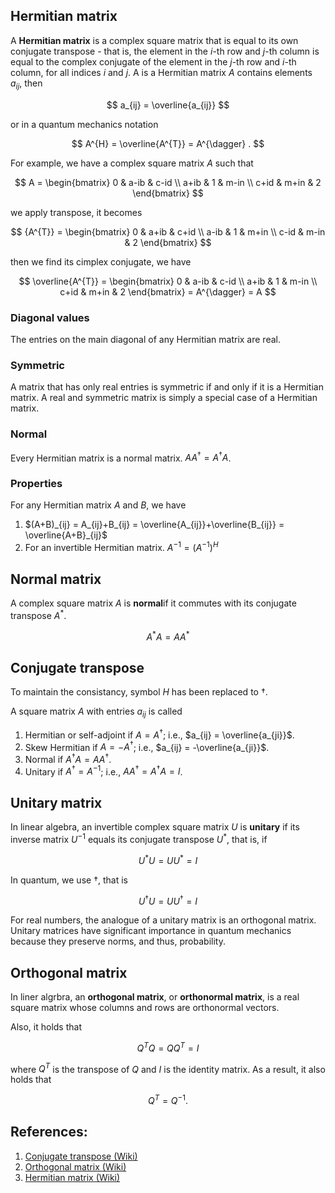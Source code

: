 ## Hermitian matrix

A **Hermitian matrix** is a complex square matrix that is equal to its own conjugate transpose - that is, the element in the $i$-th row and $j$-th column is equal to the complex conjugate of the element in the $j$-th row and $i$-th column, for all indices $i$ and $j$. A is a Hermitian matrix $A$ contains elements $a_{ij}$, then 

$$
a_{ij} = \overline{a_{ij}}
$$

or in a quantum mechanics notation

$$
A^{H} = \overline{A^{T}} = A^{\dagger} .
$$

For example, we have a complex square matrix $A$ such that

$$
A = 
\begin{bmatrix}
0 & a-ib & c-id \\
a+ib & 1 & m-in \\
c+id & m+in & 2
\end{bmatrix}
$$

we apply transpose, it becomes

$$
{A^{T}} =
\begin{bmatrix}
0 & a+ib & c+id \\
a-ib & 1 & m+in \\
c-id & m-in & 2
\end{bmatrix} 
$$

then we find its cimplex conjugate, we have 

$$
\overline{A^{T}} =
\begin{bmatrix}
0 & a-ib & c-id \\
a+ib & 1 & m-in \\
c+id & m+in & 2
\end{bmatrix} 
= A^{\dagger} = A
$$

### Diagonal values 
The entries on the main diagonal of any Hermitian matrix are real.

### Symmetric 
A matrix that has only real entries is symmetric if and only if it is a Hermitian matrix. A real and symmetric matrix is simply a special case of a Hermitian matrix.

### Normal 
Every Hermitian matrix is a normal matrix. $AA^{\dagger} = A^{\dagger}A$.

### Properties
For any Hermitian matrix $A$ and $B$, we have 

1. $(A+B)_{ij} = A_{ij}+B_{ij} = \overline{A_{ij}}+\overline{B_{ij}} = \overline{A+B}_{ij}$ 
2. For an invertible Hermitian matrix. $A^{-1} = (A^{-1})^{H}$


## Normal matrix 
A complex square matrix $A$ is **normal**if it commutes with its conjugate transpose $A^{*}$. 

$$
A^{*}A = AA^{*}
$$

## Conjugate transpose

To maintain the consistancy, symbol $H$ has been replaced to $\dagger$.

A square matrix $A$ with entries $a_{ij}$ is called 

1. Hermitian or self-adjoint if $A = A^{\dagger}$; i.e., $a_{ij} = \overline{a_{ji}}$.
2. Skew Hermitian if $A = -A^{\dagger}$; i.e., $a_{ij} = -\overline{a_{ji}}$.
3. Normal if $A^{\dagger}A = AA^{\dagger}$.
4. Unitary if $A^{\dagger} = A^{-1}$; i.e., $AA^{\dagger} = A^{\dagger}A = I$.

## Unitary matrix 

In linear algebra, an invertible complex square matrix $U$ is **unitary** if its inverse matrix $U^{-1}$ equals its conjugate transpose $U^{*}$, that is, if 

$$
U^{*}U = UU^{*} = I
$$

In quantum, we use $\dagger$, that is

$$
U^{\dagger}U = UU^{\dagger} = I
$$

For real numbers, the analogue of a unitary matrix is an orthogonal matrix. Unitary matrices have significant importance in quantum mechanics because they preserve norms, and thus, probability.

## Orthogonal matrix
 
In liner algrbra, an **orthogonal matrix**, or **orthonormal matrix**, is a real square matrix whose columns and rows are orthonormal vectors.

Also, it holds that 

$$
Q^{T}Q = QQ^{T} = I
$$

where $Q^{T}$ is the transpose of $Q$ and $I$ is the identity matrix. As a result, it also holds that

$$
Q^{T} = Q^{-1}.
$$

## References:
1. [Conjugate transpose (Wiki)](https://en.wikipedia.org/wiki/Conjugate_transpose)
2. [Orthogonal matrix (Wiki)](https://en.wikipedia.org/wiki/Orthogonal_matrix)
3. [Hermitian matrix (Wiki)](https://en.wikipedia.org/wiki/Hermitian_matrix)